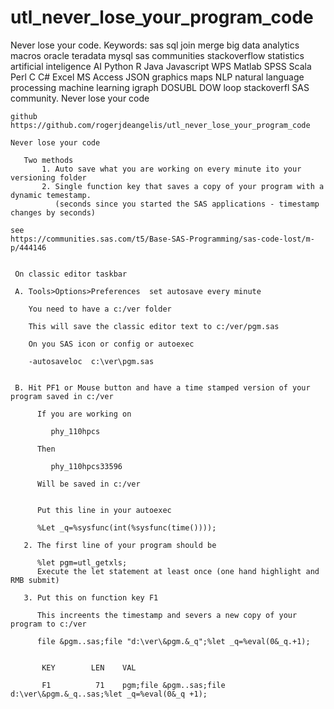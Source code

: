 # utl_never_lose_your_program_code
Never lose your code.  Keywords: sas sql join merge big data analytics macros oracle teradata mysql sas communities stackoverflow statistics artificial inteligence AI Python R Java Javascript WPS Matlab SPSS Scala Perl C C# Excel MS Access JSON graphics maps NLP natural language processing machine learning igraph DOSUBL DOW loop stackoverfl SAS community.
    Never lose your code

    github
    https://github.com/rogerjdeangelis/utl_never_lose_your_program_code

    Never lose your code

       Two methods
           1. Auto save what you are working on every minute ito your versioning folder
           2. Single function key that saves a copy of your program with a dynamic temestamp.
              (seconds since you started the SAS applications - timestamp changes by seconds)

    see
    https://communities.sas.com/t5/Base-SAS-Programming/sas-code-lost/m-p/444146


     On classic editor taskbar

     A. Tools>Options>Preferences  set autosave every minute

        You need to have a c:/ver folder

        This will save the classic editor text to c:/ver/pgm.sas

        On you SAS icon or config or autoexec

        -autosaveloc  c:\ver\pgm.sas


     B. Hit PF1 or Mouse button and have a time stamped version of your program saved in c:/ver

          If you are working on

             phy_110hpcs

          Then

             phy_110hpcs33596

          Will be saved in c:/ver


          Put this line in your autoexec

          %Let _q=%sysfunc(int(%sysfunc(time())));

       2. The first line of your program should be

          %let pgm=utl_getxls;
          Execute the let statement at least once (one hand highlight and RMB submit)

       3. Put this on function key F1

          This increents the timestamp and severs a new copy of your program to c:/ver

          file &pgm..sas;file "d:\ver\&pgm.&_q";%let _q=%eval(0&_q.+1);


           KEY        LEN    VAL

           F1          71    pgm;file &pgm..sas;file d:\ver\&pgm.&_q..sas;%let _q=%eval(0&_q +1);





